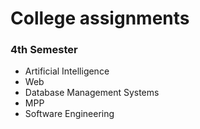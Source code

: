 # College assignments

### 4th Semester

* Artificial Intelligence
* Web 
* Database Management Systems
* MPP
* Software Engineering

